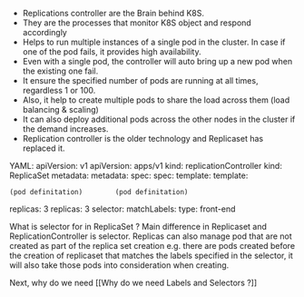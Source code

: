 - Replications controller are the Brain behind K8S.
- They are the processes that monitor K8S object and respond accordingly
- Helps to run multiple instances of a single pod in the cluster. In case if one of the pod fails, it provides high availability.
- Even with a single pod, the controller will auto bring up a new pod when the existing one fail.
- It ensure the specified number of pods are running at all times, regardless 1 or 100.
- Also, it help to create multiple pods to share the load across them (load balancing & scaling)
- It can also deploy additional pods across the other nodes in the cluster if the demand increases.
- Replication controller is the older technology and Replicaset has replaced it.

YAML:
apiVersion: v1                                  apiVersion: apps/v1
kind: replicationController             kind: ReplicaSet
metadata:                                         metadata:
spec:                                                 spec:
   template:                                       template:
    
    (pod definitation)        (pod definitation) 

replicas: 3                                          replicas: 3
                            selector:
                               matchLabels:
                                 type: front-end


What is selector for in ReplicaSet ?
Main difference in Replicaset and ReplicationController is selector.
Replicas can also manage pod that are not created as part of the replica set creation
e.g. there are pods created before the creation of replicaset that matches the labels specified in the selector, it will also take those pods into consideration when creating.

Next, why do we need [[Why do we need Labels and Selectors ?]]
